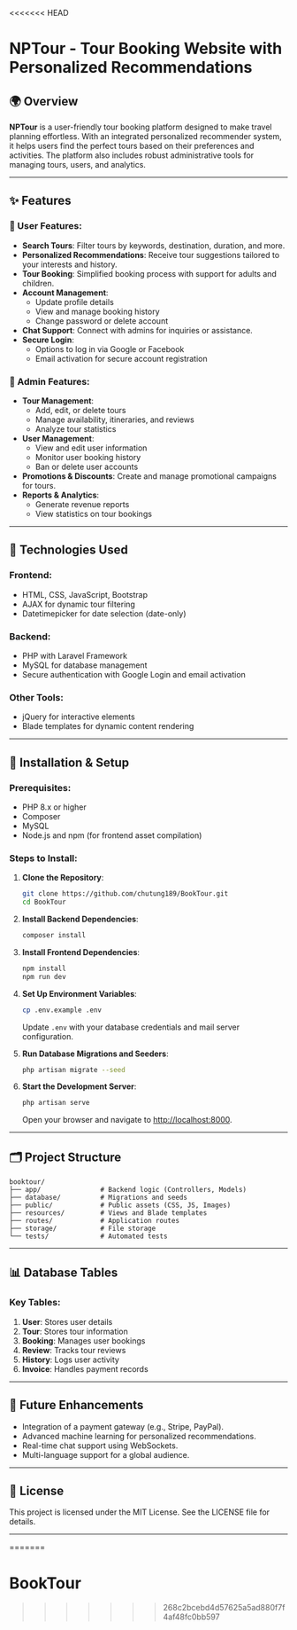 <<<<<<< HEAD
# NPTour - Tour Booking Website with Personalized Recommendations

## 🌍 Overview
**NPTour** is a user-friendly tour booking platform designed to make travel planning effortless. With an integrated personalized recommender system, it helps users find the perfect tours based on their preferences and activities. The platform also includes robust administrative tools for managing tours, users, and analytics.

---

## ✨ Features

### 🔹 User Features:
- **Search Tours**: Filter tours by keywords, destination, duration, and more.
- **Personalized Recommendations**: Receive tour suggestions tailored to your interests and history.
- **Tour Booking**: Simplified booking process with support for adults and children.
- **Account Management**:
  - Update profile details
  - View and manage booking history
  - Change password or delete account
- **Chat Support**: Connect with admins for inquiries or assistance.
- **Secure Login**:
  - Options to log in via Google or Facebook
  - Email activation for secure account registration

### 🔸 Admin Features:
- **Tour Management**:
  - Add, edit, or delete tours
  - Manage availability, itineraries, and reviews
  - Analyze tour statistics
- **User Management**:
  - View and edit user information
  - Monitor user booking history
  - Ban or delete user accounts
- **Promotions & Discounts**: Create and manage promotional campaigns for tours.
- **Reports & Analytics**:
  - Generate revenue reports
  - View statistics on tour bookings

---

## 🔧 Technologies Used

### Frontend:
- HTML, CSS, JavaScript, Bootstrap
- AJAX for dynamic tour filtering
- Datetimepicker for date selection (date-only)

### Backend:
- PHP with Laravel Framework
- MySQL for database management
- Secure authentication with Google Login and email activation

### Other Tools:
- jQuery for interactive elements
- Blade templates for dynamic content rendering

---

## 🚀 Installation & Setup

### Prerequisites:
- PHP 8.x or higher
- Composer
- MySQL
- Node.js and npm (for frontend asset compilation)

### Steps to Install:

1. **Clone the Repository**:
   ```bash
   git clone https://github.com/chutung189/BookTour.git
   cd BookTour
   ```

2. **Install Backend Dependencies**:
   ```bash
   composer install
   ```

3. **Install Frontend Dependencies**:
   ```bash
   npm install
   npm run dev
   ```

4. **Set Up Environment Variables**:
   ```bash
   cp .env.example .env
   ```
   Update `.env` with your database credentials and mail server configuration.

5. **Run Database Migrations and Seeders**:
   ```bash
   php artisan migrate --seed
   ```

6. **Start the Development Server**:
   ```bash
   php artisan serve
   ```
   Open your browser and navigate to [http://localhost:8000](http://localhost:8000).

---

## 🗂️ Project Structure

```
booktour/
├── app/               # Backend logic (Controllers, Models)
├── database/          # Migrations and seeds
├── public/            # Public assets (CSS, JS, Images)
├── resources/         # Views and Blade templates
├── routes/            # Application routes
├── storage/           # File storage
└── tests/             # Automated tests
```

---

## 📊 Database Tables

### Key Tables:
1. **User**: Stores user details
2. **Tour**: Stores tour information
3. **Booking**: Manages user bookings
4. **Review**: Tracks tour reviews
5. **History**: Logs user activity
6. **Invoice**: Handles payment records

---

## 🔮 Future Enhancements
- Integration of a payment gateway (e.g., Stripe, PayPal).
- Advanced machine learning for personalized recommendations.
- Real-time chat support using WebSockets.
- Multi-language support for a global audience.

---

## 📃 License
This project is licensed under the MIT License. See the LICENSE file for details.

---

=======
# BookTour
>>>>>>> 268c2bcebd4d57625a5ad880f7f4af48fc0bb597
